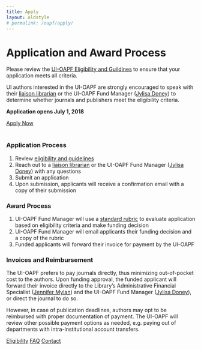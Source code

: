 ```yaml
---
title: Apply
layout: oldstyle
# permalink: /oapf/apply/
---
```


# Application and Award Process

Please review the [UI-OAPF Eligibility and Guildines](https://www.lib.uidaho.edu/services/oapf/eligibility.html) to ensure that your application meets all criteria.

UI authors interested in the UI-OAPF are strongly encouraged to speak with their [liaison librarian](https://www.lib.uidaho.edu/about/liaisons.html) or the UI-OAPF Fund Manager ([Jylisa Doney](mailto:jylisadoney@uidaho.edu)) to determine whether journals and publishers meet the eligibility criteria.

**Application opens July 1, 2018**

<a class="btn btn-lg btn-success" href="https://uidaho.co1.qualtrics.com/jfe/form/SV_1CcxsbyVwwjDOHb"><span class="glyphicon glyphicon-link"></span> Apply Now</a>
<br><br>

### Application Process

1. Review [eligibility and guidelines](https://www.lib.uidaho.edu/services/oapf/eligibility.html)
2. Reach out to a [liaison librarian](https://www.lib.uidaho.edu/about/liaisons.html) or the UI-OAPF Fund Manager ([Jylisa Doney](mailto:jylisadoney@uidaho.edu)) with any questions
3. Submit an application
4. Upon submission, applicants will receive a confirmation email with a copy of their submission

### Award Process

1. UI-OAPF Fund Manager will use a [standard rubric](RubricTemplate_UIOAPF.pdf) to evaluate application based on eligibility criteria and make funding decision
2. UI-OAPF Fund Manager will email applicants their funding decision and a copy of the rubric
3. Funded applicants will forward their invoice for payment by the UI-OAPF
  
### Invoices and Reimbursement

The UI-OAPF prefers to pay journals directly, thus minimizing out-of-pocket cost to the authors. Upon funding approval, the funded applicant will forward their invoice directly to the Library’s Administrative Financial Specialist ([Jennifer Mylan](mailto:jmylan@uidaho.edu)) and the UI-OAPF Fund Manager ([Jylisa Doney](mailto:jylisadoney@uidaho.edu)), or direct the journal to do so.

However, in case of publication deadlines, authors may opt to be reimbursed with proper documentation of payment. The UI-OAPF will review other possible payment options as needed, e.g. paying out of departments with intra-institutional account transfers.

<div class="center">
    <a href="/services/oapf/eligibility.html" class="btn btn-default about-button" type="button"><span class="glyphicon glyphicon-list"></span> Eligibility</a>
	<a href="/services/oapf/faq.html" class="btn btn-default about-button" type="button"><span class="glyphicon glyphicon-question-sign"></span> FAQ</a>
	<a href="mailto:jylisadoney@uidaho.edu" class="btn btn-default about-button" type="button"><span class="glyphicon glyphicon-user"></span> Contact</a>
</div>